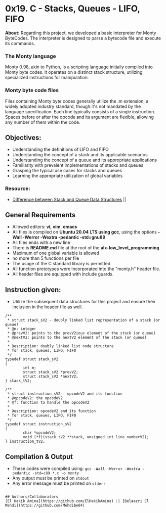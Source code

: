# 0x19. C - Stacks, Queues - LIFO, FIFO
**About:** Regarding this project, we developed a basic interpreter for Monty ByteCodes. The interpreter is designed to parse a bytecode file and execute its commands.

### The Monty language
Monty 0.98, akin to Python, is a scripting language initially compiled into Monty byte codes. It operates on a distinct stack structure, utilizing specialized instructions for manipulation.

### Monty byte code files
Files containing Monty byte codes generally utilize the .m extension, a widely adopted industry standard, though it's not mandated by the language specification. Each line typically consists of a single instruction. Spaces before or after the opcode and its argument are flexible, allowing any number of them within the code.

## Objectives:
* Understanding the definitions of LIFO and FIFO
* Understanding the concept of a stack and its applicable scenarios
* Understanding the concept of a queue and its appropriate applications
* Familiarity with prevalent implementations of stacks and queues
* Grasping the typical use cases for stacks and queues
* Learning the appropriate utilization of global variables

### Resource:
* [Difference between Stack and Queue Data Structures](https://www.geeksforgeeks.org/difference-between-stack-and-queue-data-structures/) || 

## General Requirements
* Allowed editors: **vi**, **vim**, **emacs**
* All files is compiled on **Ubuntu 20.04 LTS using gcc**, using the options **-Wall -Werror -Wextra -pedantic -std=gnu89**
* All files ends with a new line
* There is **README.md** file at the root of the **alx-low_level_programming**
* Maximum of one global variable is allowed
* no more than 5 functions per file
* The usage of the C standard library is permitted.
* All function prototypes were incorporated into the "monty.h" header file.
* All header files are equipped with include guards.

## Instruction given:
* Utilize the subsequent data structures for this project and ensure their inclusion in the header file as well.
```
/**
 * struct stack_sV2 - doubly linked list representation of a stack (or queue)
 * @n: integer
 * @prevV2: points to the prevV2ious element of the stack (or queue)
 * @nextV2: points to the nextV2 element of the stack (or queue)
 *
 * Description: doubly linked list node structure
 * for stack, queues, LIFO, FIFO
 */
typedef struct stack_sV2
{
        int n;
        struct stack_sV2 *prevV2;
        struct stack_sV2 *nextV2;
} stack_tV2;
```
```
/**
 * struct instruction_sV2 - opcodeV2 and its function
 * @opcodeV2: the opcodeV2
 * @f: function to handle the opcodeV2
 *
 * Description: opcodeV2 and its function
 * for stack, queues, LIFO, FIFO
 */
typedef struct instruction_sV2
{
        char *opcodeV2;
        void (*f)(stack_tV2 **stack, unsigned int line_numberV2);
} instruction_tV2;
```

## Compilation & Output
* These codes were compiled using: ```gcc -Wall -Werror -Wextra -pedantic -std=c89 *.c -o monty```
* Any output must be printed on ```stdout```
* Any error message must be printed on ```stderr```
```

## Authors/Collaborators
[El Hakik Amina](https://github.com/ElHakikAmina) || [Belaazri El Mehdi](https://github.com/Mehdibe04)
